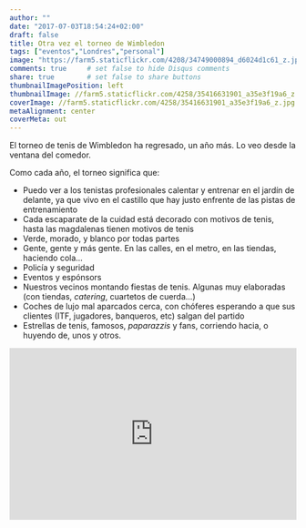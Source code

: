 ```yaml
---
author: ""
date: "2017-07-03T18:54:24+02:00"
draft: false
title: Otra vez el torneo de Wimbledon
tags: ["eventos","Londres","personal"]
image: "https://farm5.staticflickr.com/4208/34749000894_d6024d1c61_z.jpg"
comments: true     # set false to hide Disqus comments
share: true        # set false to share buttons
thumbnailImagePosition: left
thumbnailImage: //farm5.staticflickr.com/4258/35416631901_a35e3f19a6_z.jpg
coverImage: //farm5.staticflickr.com/4258/35416631901_a35e3f19a6_z.jpg
metaAlignment: center
coverMeta: out
---
```


El torneo de tenis de Wimbledon ha regresado, un año más. Lo veo desde la ventana del comedor.   

<!--more-->

Como cada año, el torneo significa que:
 
* Puedo ver a los tenistas profesionales calentar y entrenar en el jardín de delante, ya que vivo en el castillo que hay justo enfrente de las pistas de entrenamiento
* Cada escaparate de la cuidad está decorado con motivos de tenis, hasta las magdalenas tienen motivos de tenis
* Verde, morado, y blanco por todas partes
* Gente, gente y más gente. En las calles, en el metro, en las tiendas, haciendo cola...
* Policía y seguridad
* Eventos y espónsors
* Nuestros vecinos montando fiestas de tenis. Algunas muy elaboradas (con tiendas, *catering*, cuartetos de cuerda...)
* Coches de lujo mal aparcados cerca, con chóferes esperando a que sus clientes (ITF, jugadores, banqueros, etc) salgan del partido
* Estrellas de tenis, famosos, *paparazzis* y fans, corriendo hacia, o huyendo de, unos y otros.

<div style="position: relative; padding-bottom: 60%; overflow: auto; -webkit-overflow-scrolling:touch;"><iframe style="position: absolute; top: 0; left: 0; width: 100%; height: 100%;" src="https://flickrembed.com/cms_embed.php?source=flickr&layout=responsive&input=https://www.flickr.com/photos/jcortell/albums/72157682376969412&sort=5&by=album&theme=default_notextpanel&scale=fill&limit=10&skin=default" scrolling="no" frameborder="0" allowFullScreen="true" webkitallowfullscreen="true" mozallowfullscreen="true"></iframe></div>